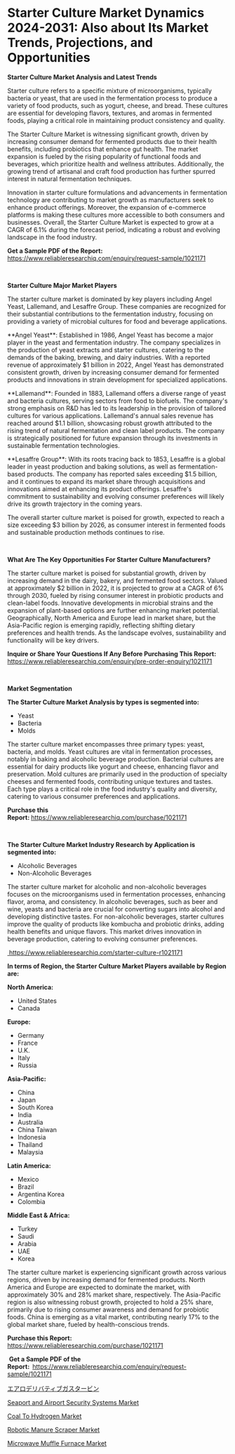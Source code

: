 <p><h1>Starter Culture Market Dynamics 2024-2031: Also about Its Market Trends, Projections, and Opportunities</h1></p><p><strong>Starter Culture Market Analysis and Latest Trends</strong></p>
<p><p>Starter culture refers to a specific mixture of microorganisms, typically bacteria or yeast, that are used in the fermentation process to produce a variety of food products, such as yogurt, cheese, and bread. These cultures are essential for developing flavors, textures, and aromas in fermented foods, playing a critical role in maintaining product consistency and quality.</p><p>The Starter Culture Market is witnessing significant growth, driven by increasing consumer demand for fermented products due to their health benefits, including probiotics that enhance gut health. The market expansion is fueled by the rising popularity of functional foods and beverages, which prioritize health and wellness attributes. Additionally, the growing trend of artisanal and craft food production has further spurred interest in natural fermentation techniques.</p><p>Innovation in starter culture formulations and advancements in fermentation technology are contributing to market growth as manufacturers seek to enhance product offerings. Moreover, the expansion of e-commerce platforms is making these cultures more accessible to both consumers and businesses. Overall, the Starter Culture Market is expected to grow at a CAGR of 6.1% during the forecast period, indicating a robust and evolving landscape in the food industry.</p></p>
<p><strong>Get a Sample PDF of the Report:&nbsp;</strong> <a href="https://www.reliableresearchiq.com/enquiry/request-sample/1021171">https://www.reliableresearchiq.com/enquiry/request-sample/1021171</a></p>
<p>&nbsp;</p>
<p><strong>Starter Culture Major Market Players</strong></p>
<p><p>The starter culture market is dominated by key players including Angel Yeast, Lallemand, and Lesaffre Group. These companies are recognized for their substantial contributions to the fermentation industry, focusing on providing a variety of microbial cultures for food and beverage applications.</p><p>**Angel Yeast**: Established in 1986, Angel Yeast has become a major player in the yeast and fermentation industry. The company specializes in the production of yeast extracts and starter cultures, catering to the demands of the baking, brewing, and dairy industries. With a reported revenue of approximately $1 billion in 2022, Angel Yeast has demonstrated consistent growth, driven by increasing consumer demand for fermented products and innovations in strain development for specialized applications.</p><p>**Lallemand**: Founded in 1883, Lallemand offers a diverse range of yeast and bacteria cultures, serving sectors from food to biofuels. The company's strong emphasis on R&D has led to its leadership in the provision of tailored cultures for various applications. Lallemand's annual sales revenue has reached around $1.1 billion, showcasing robust growth attributed to the rising trend of natural fermentation and clean label products. The company is strategically positioned for future expansion through its investments in sustainable fermentation technologies.</p><p>**Lesaffre Group**: With its roots tracing back to 1853, Lesaffre is a global leader in yeast production and baking solutions, as well as fermentation-based products. The company has reported sales exceeding $1.5 billion, and it continues to expand its market share through acquisitions and innovations aimed at enhancing its product offerings. Lesaffre's commitment to sustainability and evolving consumer preferences will likely drive its growth trajectory in the coming years.</p><p>The overall starter culture market is poised for growth, expected to reach a size exceeding $3 billion by 2026, as consumer interest in fermented foods and sustainable production methods continues to rise.</p></p>
<p>&nbsp;</p>
<p><strong>What Are The Key Opportunities For Starter Culture Manufacturers?</strong></p>
<p><p>The starter culture market is poised for substantial growth, driven by increasing demand in the dairy, bakery, and fermented food sectors. Valued at approximately $2 billion in 2022, it is projected to grow at a CAGR of 6% through 2030, fueled by rising consumer interest in probiotic products and clean-label foods. Innovative developments in microbial strains and the expansion of plant-based options are further enhancing market potential. Geographically, North America and Europe lead in market share, but the Asia-Pacific region is emerging rapidly, reflecting shifting dietary preferences and health trends. As the landscape evolves, sustainability and functionality will be key drivers.</p></p>
<p><strong>Inquire or Share Your Questions If Any Before Purchasing This Report:</strong> <a href="https://www.reliableresearchiq.com/enquiry/pre-order-enquiry/1021171">https://www.reliableresearchiq.com/enquiry/pre-order-enquiry/1021171</a></p>
<p>&nbsp;</p>
<p><strong>Market Segmentation</strong></p>
<p><strong>The Starter Culture Market Analysis by types is segmented into:</strong></p>
<p><ul><li>Yeast</li><li>Bacteria</li><li>Molds</li></ul></p>
<p><p>The starter culture market encompasses three primary types: yeast, bacteria, and molds. Yeast cultures are vital in fermentation processes, notably in baking and alcoholic beverage production. Bacterial cultures are essential for dairy products like yogurt and cheese, enhancing flavor and preservation. Mold cultures are primarily used in the production of specialty cheeses and fermented foods, contributing unique textures and tastes. Each type plays a critical role in the food industry's quality and diversity, catering to various consumer preferences and applications.</p></p>
<p><strong>Purchase this Report:&nbsp;</strong><a href="https://www.reliableresearchiq.com/purchase/1021171">https://www.reliableresearchiq.com/purchase/1021171</a></p>
<p>&nbsp;</p>
<p><strong>The Starter Culture Market Industry Research by Application is segmented into:</strong></p>
<p><ul><li>Alcoholic Beverages</li><li>Non-Alcoholic Beverages</li></ul></p>
<p><p>The starter culture market for alcoholic and non-alcoholic beverages focuses on the microorganisms used in fermentation processes, enhancing flavor, aroma, and consistency. In alcoholic beverages, such as beer and wine, yeasts and bacteria are crucial for converting sugars into alcohol and developing distinctive tastes. For non-alcoholic beverages, starter cultures improve the quality of products like kombucha and probiotic drinks, adding health benefits and unique flavors. This market drives innovation in beverage production, catering to evolving consumer preferences.</p></p>
<p><a href="https://www.reliableresearchiq.com/starter-culture-r1021171">&nbsp;https://www.reliableresearchiq.com/starter-culture-r1021171</a></p>
<p><strong>In terms of Region, the Starter Culture Market Players available by Region are:</strong></p>
<p>
    <p> <strong> North America: </strong>
        <ul>
            <li>United States</li>
            <li>Canada</li>
        </ul>
        </p> 
    <p> <strong> Europe: </strong>
        <ul>
            <li>Germany</li>
            <li>France</li>
            <li>U.K.</li>
            <li>Italy</li>
            <li>Russia</li>
        </ul>
        </p> 
    <p> <strong> Asia-Pacific: </strong>
        <ul>
            <li>China</li>
            <li>Japan</li>
            <li>South Korea</li>
            <li>India</li>
            <li>Australia</li>
            <li>China Taiwan</li>
            <li>Indonesia</li>
            <li>Thailand</li>
            <li>Malaysia</li>
        </ul>
        </p> 
    <p> <strong> Latin America: </strong>
        <ul>
            <li>Mexico</li>
            <li>Brazil</li>
            <li>Argentina Korea</li>
            <li>Colombia</li>
        </ul>
        </p> 
    <p> <strong> Middle East & Africa: </strong>
        <ul>
            <li>Turkey</li>
            <li>Saudi</li>
            <li>Arabia</li>
            <li>UAE</li>
            <li>Korea</li>
        </ul>
    </p>
    </p>
<p><p>The starter culture market is experiencing significant growth across various regions, driven by increasing demand for fermented products. North America and Europe are expected to dominate the market, with approximately 30% and 28% market share, respectively. The Asia-Pacific region is also witnessing robust growth, projected to hold a 25% share, primarily due to rising consumer awareness and demand for probiotic foods. China is emerging as a vital market, contributing nearly 17% to the global market share, fueled by health-conscious trends.</p></p>
<p><strong>Purchase this Report: </strong><a href="https://www.reliableresearchiq.com/purchase/1021171">https://www.reliableresearchiq.com/purchase/1021171</a></p>
<p>&nbsp;<strong>Get a Sample PDF of the Report:&nbsp;&nbsp;</strong><a href="https://www.reliableresearchiq.com/enquiry/request-sample/1021171">https://www.reliableresearchiq.com/enquiry/request-sample/1021171</a></p>
<p><strong></strong></p>
<p><p><a href="https://medium.com/@hopperjosue14/aero-derivative-gas-turbine-market-%E3%81%AE%E3%82%B0%E3%83%AD%E3%83%BC%E3%83%90%E3%83%AB%E5%B8%82%E5%A0%B4%E6%A6%82%E8%A6%81%E3%81%AF-%E4%B8%96%E7%95%8C%E3%81%8A%E3%82%88%E3%81%B3%E4%B8%BB%E8%A6%81%E5%B8%82%E5%A0%B4%E3%81%AB%E3%81%8A%E3%81%91%E3%82%8B%E6%A5%AD%E7%95%8C%E3%81%AB%E5%BD%B1%E9%9F%BF%E3%82%92%E4%B8%8E%E3%81%88%E3%82%8B%E4%B8%BB%E8%A6%81%E3%81%AA%E3%83%88%E3%83%AC%E3%83%B3%E3%83%89%E3%81%AB%E3%81%A4%E3%81%84%E3%81%A6-%E7%8B%AC%E8%87%AA%E3%81%AE%E8%A6%96%E7%82%B9%E3%82%92%E6%8F%90%E4%BE%9B%E3%81%97%E3%81%BE%E3%81%99-7c91acb0fcc9">エアロデリバティブガスタービン</a></p><p><a href="https://medium.com/@felipemmerich8756/the-seaport-and-airport-security-systems-market-prioritizes-cost-control-and-efficiency-1e0342408d31">Seaport and Airport Security Systems Market</a></p><p><a href="https://issuu.com/reportprime-2/docs/coal-to-hydrogen-market-size-2030.p_28046f7cf52dc1">Coal To Hydrogen Market</a></p><p><a href="https://www.linkedin.com/pulse/robotic-manure-scraper-market-size-share-trends-analysis-report-soqrc?trackingId=FWE4w5%2FOTCezk3ja1b4Y8Q%3D%3D">Robotic Manure Scraper Market</a></p><p><a href="https://www.linkedin.com/pulse/microwave-muffle-furnace-market-share-size-trends-industry-pgddc?trackingId=4gBaCk4AQB6BDVurtAwpfA%3D%3D">Microwave Muffle Furnace Market</a></p></p>